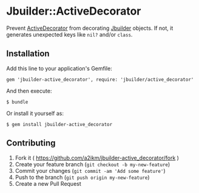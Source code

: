 # Jbuilder::ActiveDecorator

Prevent [ActiveDecorator](http://rubygems.org/gems/active_decorator) from
decorating [Jbuilder](http://rubygems.org/gems/jbuilder) objects. If not,
it generates unexpected keys like `nil?` and/or `class`.

## Installation

Add this line to your application's Gemfile:

    gem 'jbuilder-active_decorator', require: 'jbuilder/active_decorator'

And then execute:

    $ bundle

Or install it yourself as:

    $ gem install jbuilder-active_decorator

## Contributing

1. Fork it ( https://github.com/a2ikm/jbuilder-active_decorator/fork )
2. Create your feature branch (`git checkout -b my-new-feature`)
3. Commit your changes (`git commit -am 'Add some feature'`)
4. Push to the branch (`git push origin my-new-feature`)
5. Create a new Pull Request
